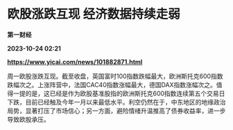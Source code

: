 # 欧股涨跌互现 经济数据持续走弱
**第一财经**

**2023-10-24 02:21**

**https://www.yicai.com/news/101882871.html**

周一欧股涨跌互现。截至收盘，英国富时100指数跌幅最大，欧洲斯托克600指数跌幅次之。上涨阵营中，法国CAC40指数涨幅最大，德国DAX指数涨幅次之。值得一提的是，这已经是作为欧股基准股指的欧洲斯托克600指数连续第五个交易日下跌，目前已经触及今年一月以来最低水平。利空仍然在于，中东地区的地缘政治局势，显著打压了市场信心；另一方面，避险情绪升温推高了债券收益率，进一步导致欧股承压。